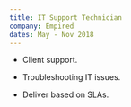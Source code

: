 ```yaml
---
title: IT Support Technician
company: Empired
dates: May - Nov 2018
---
```


- Client support.

- Troubleshooting IT issues.

- Deliver based on SLAs.

